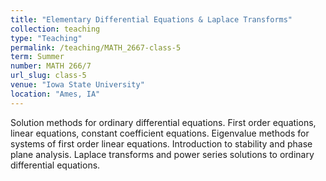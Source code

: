 ```yaml
---
title: "Elementary Differential Equations & Laplace Transforms"
collection: teaching
type: "Teaching"
permalink: /teaching/MATH_2667-class-5
term: Summer
number: MATH 266/7
url_slug: class-5
venue: "Iowa State University"
location: "Ames, IA"
---
```


Solution methods for ordinary differential equations. First order equations, linear equations, constant coefficient equations. Eigenvalue methods for systems of first order linear equations. Introduction to stability and phase plane analysis. Laplace transforms and power series solutions to ordinary differential equations.
